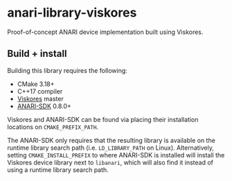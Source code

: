 # anari-library-viskores

Proof-of-concept ANARI device implementation built using Viskores.

## Build + install

Building this library requires the following:

- CMake 3.18+
- C++17 compiler
- [Viskores](https://github.com/Kitware/Viskores) master
- [ANARI-SDK](https://github.com/KhronosGroup/ANARI-SDK) 0.8.0+

Viskores and ANARI-SDK can be found via placing their installation locations on
`CMAKE_PREFIX_PATH`.

The ANARI-SDK only requires that the resulting library is available on the
runtime library search path (i.e. `LD_LIBRARY_PATH` on Linux). Alternatively,
setting `CMAKE_INSTALL_PREFIX` to where ANARI-SDK is installed will install the
Viskores device library next to `libanari`, which will also find it instead of
using a runtime library search path.
